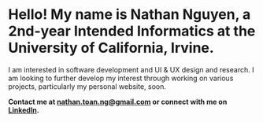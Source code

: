 # Hello! My name is Nathan Nguyen, a 2nd-year Intended Informatics at the University of California, Irvine.

I am interested in software development and UI & UX design and research. I am looking to further develop my interest through working on various projects, particularly my personal website, soon.

**Contact me at [nathan.toan.ng@gmail.com](mailto:nathan.toan.ng@gmail.com) or connect with me on [LinkedIn](https://www.linkedin.com/in/nathantoannguyen).**

<!--- Add resume link later (ask during OH how to add pdf link, does not work) -->
